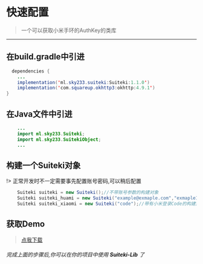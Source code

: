 # 快速配置

> 一个可以获取小米手环的AuthKey的类库

---

## 在build.gradle中引进
``` java
  dependencies {
    ...
    implementation('ml.sky233.suiteki:Suiteki:1.1.0')   
    implementation('com.squareup.okhttp3:okhttp:4.9.1')
}
```

## 在Java文件中引进
``` java
    ...
    import ml.sky233.Suiteki;
    import ml.sky233.SuitekiObject;
    ...
```

## 构建一个Suiteki对象

!> 正常开发时不一定需要事先配置账号密码,可以稍后配置

``` java
    Suiteki suiteki = new Suiteki();//不带账号参数的构建对象
    Suiteki suiteki_huami = new Suiteki("example@exmaple.com","exmaple123");//带有华米账号的构建对象
    Suiteki suiteki_xiaomi = new Suiteki("code");//带有小米登录Code的构建对象
```

## 获取Demo
> [点我下载](https://github.com/sky130/Suiteki-app)

###### 完成上面的步骤后,你可以在你的项目中使用 **Suiteki-Lib** 了
